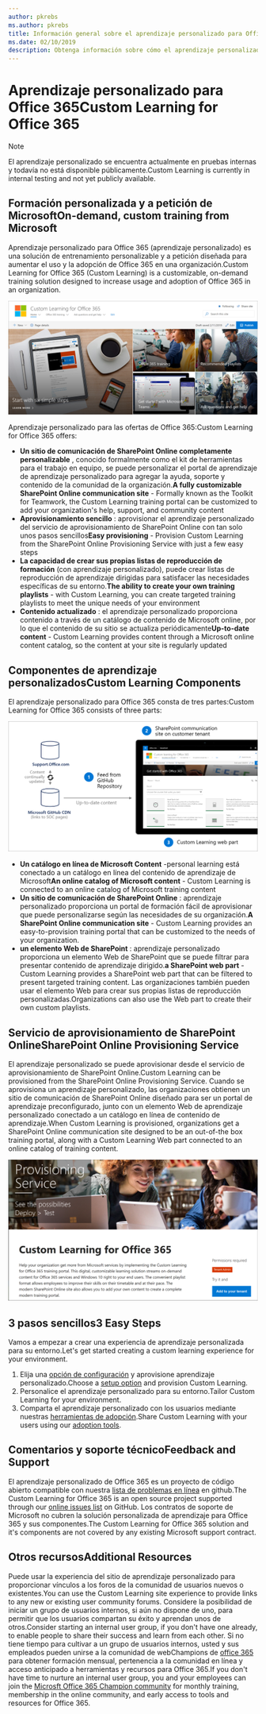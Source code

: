 ```yaml
---
author: pkrebs
ms.author: pkrebs
title: Información general sobre el aprendizaje personalizado para Office 365 solución de código abierto
ms.date: 02/10/2019
description: Obtenga información sobre cómo el aprendizaje personalizado de Office 365 puede acelerar el uso y la adopción de Office 365 en su organización. Nuestras soluciones incluyen un elemento web personalizado de SharePoint Online y un moderno sitio de aprendizaje de comunicaciones de SharePoint Online que se aprovisiona fácilmente en el inquilino de Office 365.
---
```


# <a name="custom-learning-for-office-365"></a><span data-ttu-id="d703d-104">Aprendizaje personalizado para Office 365</span><span class="sxs-lookup"><span data-stu-id="d703d-104">Custom Learning for Office 365</span></span>

> [!NOTE]
> <span data-ttu-id="d703d-105">El aprendizaje personalizado se encuentra actualmente en pruebas internas y todavía no está disponible públicamente.</span><span class="sxs-lookup"><span data-stu-id="d703d-105">Custom Learning is currently in internal testing and not yet publicly available.</span></span> 

## <a name="on-demand-custom-training-from-microsoft"></a><span data-ttu-id="d703d-106">Formación personalizada y a petición de Microsoft</span><span class="sxs-lookup"><span data-stu-id="d703d-106">On-demand, custom training from Microsoft</span></span>
<span data-ttu-id="d703d-107">Aprendizaje personalizado para Office 365 (aprendizaje personalizado) es una solución de entrenamiento personalizable y a petición diseñada para aumentar el uso y la adopción de Office 365 en una organización.</span><span class="sxs-lookup"><span data-stu-id="d703d-107">Custom Learning for Office 365 (Custom Learning) is a customizable, on-demand training solution designed to increase usage and adoption of Office 365 in an organization.</span></span> 

![CG-Introducing. png](media/cg-introducing.png)

<span data-ttu-id="d703d-109">Aprendizaje personalizado para las ofertas de Office 365:</span><span class="sxs-lookup"><span data-stu-id="d703d-109">Custom Learning for Office 365 offers:</span></span>
- <span data-ttu-id="d703d-110">**Un sitio de comunicación de SharePoint Online completamente personalizable** , conocido formalmente como el kit de herramientas para el trabajo en equipo, se puede personalizar el portal de aprendizaje de aprendizaje personalizado para agregar la ayuda, soporte y contenido de la comunidad de la organización.</span><span class="sxs-lookup"><span data-stu-id="d703d-110">**A fully customizable SharePoint Online communication site** - Formally known as the Toolkit for Teamwork, the Custom Learning training portal can be customized to add your organization's help, support, and community content</span></span>
- <span data-ttu-id="d703d-111">**Aprovisionamiento sencillo** : aprovisionar el aprendizaje personalizado del servicio de aprovisionamiento de SharePoint Online con tan solo unos pasos sencillos</span><span class="sxs-lookup"><span data-stu-id="d703d-111">**Easy provisioning** - Provision Custom Learning from the SharePoint Online Provisioning Service with just a few easy steps</span></span>
- <span data-ttu-id="d703d-112">**La capacidad de crear sus propias listas de reproducción de formación** (con aprendizaje personalizado), puede crear listas de reproducción de aprendizaje dirigidas para satisfacer las necesidades específicas de su entorno.</span><span class="sxs-lookup"><span data-stu-id="d703d-112">**The ability to create your own training playlists** - with Custom Learning, you can create targeted training playlists to meet the unique needs of your environment</span></span>
- <span data-ttu-id="d703d-113">**Contenido actualizado** : el aprendizaje personalizado proporciona contenido a través de un catálogo de contenido de Microsoft online, por lo que el contenido de su sitio se actualiza periódicamente</span><span class="sxs-lookup"><span data-stu-id="d703d-113">**Up-to-date content** - Custom Learning provides content through a Microsoft online content catalog, so the content at your site is regularly updated</span></span>

## <a name="custom-learning-components"></a><span data-ttu-id="d703d-114">Componentes de aprendizaje personalizados</span><span class="sxs-lookup"><span data-stu-id="d703d-114">Custom Learning Components</span></span>
<span data-ttu-id="d703d-115">El aprendizaje personalizado para Office 365 consta de tres partes:</span><span class="sxs-lookup"><span data-stu-id="d703d-115">Custom Learning for Office 365 consists of three parts:</span></span> 

![CG-howitworks. png](media/cg-howitworks.png)

- <span data-ttu-id="d703d-117">**Un catálogo en línea de Microsoft Content** -personal learning está conectado a un catálogo en línea del contenido de aprendizaje de Microsoft</span><span class="sxs-lookup"><span data-stu-id="d703d-117">**An online catalog of Microsoft content** - Custom Learning is connected to an online catalog of Microsoft training content</span></span>
- <span data-ttu-id="d703d-118">**Un sitio de comunicación de SharePoint Online** : aprendizaje personalizado proporciona un portal de formación fácil de aprovisionar que puede personalizarse según las necesidades de su organización.</span><span class="sxs-lookup"><span data-stu-id="d703d-118">**A SharePoint Online communication site** - Custom Learning provides an easy-to-provision training portal that can be customized to the needs of your organization.</span></span>
- <span data-ttu-id="d703d-119">**un elemento Web de SharePoint** : aprendizaje personalizado proporciona un elemento Web de SharePoint que se puede filtrar para presentar contenido de aprendizaje dirigido.</span><span class="sxs-lookup"><span data-stu-id="d703d-119">**a SharePoint web part** - Custom Learning provides a SharePoint web part that can be filtered to present targeted training content.</span></span> <span data-ttu-id="d703d-120">Las organizaciones también pueden usar el elemento Web para crear sus propias listas de reproducción personalizadas.</span><span class="sxs-lookup"><span data-stu-id="d703d-120">Organizations can also use the Web part to create their own custom playlists.</span></span>

## <a name="sharepoint-online-provisioning-service"></a><span data-ttu-id="d703d-121">Servicio de aprovisionamiento de SharePoint Online</span><span class="sxs-lookup"><span data-stu-id="d703d-121">SharePoint Online Provisioning Service</span></span> 
<span data-ttu-id="d703d-122">El aprendizaje personalizado se puede aprovisionar desde el servicio de aprovisionamiento de SharePoint Online.</span><span class="sxs-lookup"><span data-stu-id="d703d-122">Custom Learning can be provisioned from the SharePoint Online Provisioning Service.</span></span> <span data-ttu-id="d703d-123">Cuando se aprovisiona un aprendizaje personalizado, las organizaciones obtienen un sitio de comunicación de SharePoint Online diseñado para ser un portal de aprendizaje preconfigurado, junto con un elemento Web de aprendizaje personalizado conectado a un catálogo en línea de contenido de aprendizaje.</span><span class="sxs-lookup"><span data-stu-id="d703d-123">When Custom Learning is provisioned, organizations get a SharePoint Online communication site designed to be an out-of-the box training portal, along with a Custom Learning Web part connected to an online catalog of training content.</span></span> 

![CG-provision. png](media/cg-provision.png)

## <a name="3-easy-steps"></a><span data-ttu-id="d703d-125">3 pasos sencillos</span><span class="sxs-lookup"><span data-stu-id="d703d-125">3 Easy Steps</span></span>
<span data-ttu-id="d703d-126">Vamos a empezar a crear una experiencia de aprendizaje personalizada para su entorno.</span><span class="sxs-lookup"><span data-stu-id="d703d-126">Let's get started creating a custom learning experience for your environment.</span></span>
1. <span data-ttu-id="d703d-127">Elija una [opción de configuración](custom_setupoptions.md) y aprovisione aprendizaje personalizado.</span><span class="sxs-lookup"><span data-stu-id="d703d-127">Choose a [setup option](custom_setupoptions.md) and provision Custom Learning.</span></span>  
2. <span data-ttu-id="d703d-128">Personalice el aprendizaje personalizado para su entorno.</span><span class="sxs-lookup"><span data-stu-id="d703d-128">Tailor Custom Learning for your environment.</span></span>
3. <span data-ttu-id="d703d-129">Comparta el aprendizaje personalizado con los usuarios mediante nuestras [herramientas de adopción](driveadoption.md).</span><span class="sxs-lookup"><span data-stu-id="d703d-129">Share Custom Learning with your users using our [adoption tools](driveadoption.md).</span></span>

## <a name="feedback-and-support"></a><span data-ttu-id="d703d-130">Comentarios y soporte técnico</span><span class="sxs-lookup"><span data-stu-id="d703d-130">Feedback and Support</span></span>

<span data-ttu-id="d703d-131">El aprendizaje personalizado de Office 365 es un proyecto de código abierto compatible con nuestra [lista de problemas en línea](https://aka.ms/CustomLearningHelp) en github.</span><span class="sxs-lookup"><span data-stu-id="d703d-131">The Custom Learning for Office 365 is an open source project supported through our [online issues list](https://aka.ms/CustomLearningHelp) on GitHub.</span></span> <span data-ttu-id="d703d-132">Los contratos de soporte de Microsoft no cubren la solución personalizada de aprendizaje para Office 365 y sus componentes.</span><span class="sxs-lookup"><span data-stu-id="d703d-132">The Custom Learning for Office 365 solution and it's components are not covered by any existing Microsoft support contract.</span></span>  

## <a name="additional-resources"></a><span data-ttu-id="d703d-133">Otros recursos</span><span class="sxs-lookup"><span data-stu-id="d703d-133">Additional Resources</span></span>
<span data-ttu-id="d703d-134">Puede usar la experiencia del sitio de aprendizaje personalizado para proporcionar vínculos a los foros de la comunidad de usuarios nuevos o existentes.</span><span class="sxs-lookup"><span data-stu-id="d703d-134">You can use the Custom Learning site experience to provide links to any new or existing user community forums.</span></span> <span data-ttu-id="d703d-135">Considere la posibilidad de iniciar un grupo de usuarios internos, si aún no dispone de uno, para permitir que los usuarios compartan su éxito y aprendan unos de otros.</span><span class="sxs-lookup"><span data-stu-id="d703d-135">Consider starting an internal user group, if you don't have one already, to enable people to share their success and learn from each other.</span></span>  <span data-ttu-id="d703d-136">Si no tiene tiempo para cultivar a un grupo de usuarios internos, usted y sus empleados pueden unirse a la comunidad de webChampions de [office 365](https://aka.ms/O365Champions) para obtener formación mensual, pertenencia a la comunidad en línea y acceso anticipado a herramientas y recursos para Office 365.</span><span class="sxs-lookup"><span data-stu-id="d703d-136">If you don't have time to nurture an internal user group, you and your employees can join the [Microsft Office 365 Champion community](https://aka.ms/O365Champions) for monthly training, membership in the online community, and early access to tools and resources for Office 365.</span></span>
